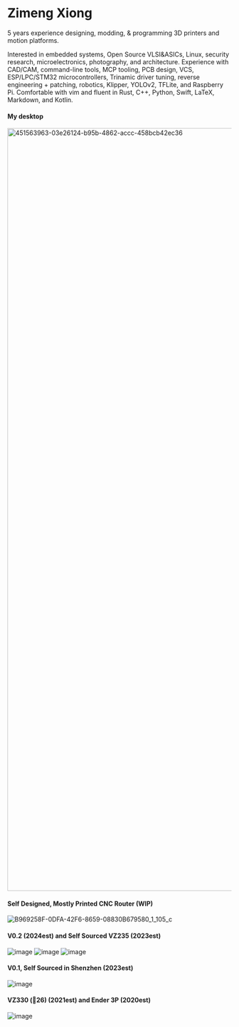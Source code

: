 # Zimeng Xiong

5 years experience designing, modding, & programming 3D printers and motion platforms.

Interested in embedded systems, Open Source VLSI&ASICs, Linux, security research, microelectronics, photography, and architecture. Experience with CAD/CAM, command-line tools, MCP tooling, PCB design, VCS, ESP/LPC/STM32 microcontrollers, Trinamic driver tuning, reverse engineering + patching, robotics, Klipper, YOLOv2, TFLite, and Raspberry Pi. Comfortable with vim and fluent in Rust, C++, Python, Swift, LaTeX, Markdown, and Kotlin.

#### My desktop
<img width="1710" alt="451563963-03e26124-b95b-4862-accc-458bcb42ec36" src="https://github.com/user-attachments/assets/e0fbaf96-d868-4a23-bf12-785509349114" />

#### Self Designed, Mostly Printed CNC Router (WIP)
![B969258F-0DFA-42F6-8659-08830B679580_1_105_c](https://github.com/user-attachments/assets/6dcae452-4a55-4d18-8e1a-9b4135ca65e4)

#### V0.2 (2024est) and Self Sourced VZ235 (2023est)
![image](https://github.com/user-attachments/assets/f3f116e1-bd18-464b-a182-3323219606ce)
![image](https://github.com/user-attachments/assets/4b7abaad-ef11-41d5-808f-e3c34a31d8cb)
![image](https://github.com/user-attachments/assets/4151670b-d1ee-438f-812b-acccd3026548)

#### V0.1, Self Sourced in Shenzhen (2023est)
![image](https://github.com/user-attachments/assets/9dbf2171-9d58-4927-a0a8-69ad21008f4f)

#### VZ330 (🥣26) (2021est) and Ender 3P (2020est)
![image](https://github.com/user-attachments/assets/8bc0d73d-1039-462f-8dd5-c2fa139fa0a3)



<!--
**zxzimeng/zxzimeng** is a ✨ _special_ ✨ repository because its `README.md` (this file) appears on your GitHub profile.

Here are some ideas to get you started:

- 🔭 I’m currently working on ...
- 🌱 I’m currently learning ...
- 👯 I’m looking to collaborate on ...
- 🤔 I’m looking for help with ...
- 💬 Ask me about ...
- 📫 How to reach me: ...
- 😄 Pronouns: ...
- ⚡ Fun fact: ...
-->
